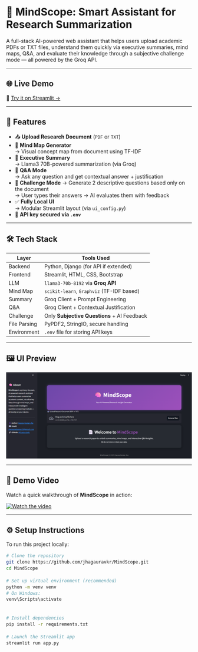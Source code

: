 # 🧠 MindScope: Smart Assistant for Research Summarization

A full-stack AI-powered web assistant that helps users upload academic PDFs or TXT files, understand them quickly via executive summaries, mind maps, Q&A, and evaluate their knowledge through a subjective challenge mode — all powered by the Groq API.

---

## 🌐 Live Demo

🔗 [Try it on Streamlit →](https://jhagauravkr-mindscope.streamlit.app/)

---


## 🚀 Features

- 📤 **Upload Research Document** (`PDF` or `TXT`)
- 🧠 **Mind Map Generator**  
  → Visual concept map from document using TF-IDF
- 📄 **Executive Summary**  
  → Llama3 70B-powered summarization (via Groq)
- 💬 **Q&A Mode**  
  → Ask any question and get contextual answer + justification
- 🎯 **Challenge Mode**
  → Generate 2 descriptive questions based only on the document  
  → User types their answers → AI evaluates them with feedback
- ✅ **Fully Local UI**  
  → Modular Streamlit layout (via `ui_config.py`)
- 🔐 **API key secured via `.env`**

---

## 🛠️ Tech Stack

| Layer       | Tools Used                                  |
|-------------|----------------------------------------------|
| Backend     | Python, Django (for API if extended)         |
| Frontend    | Streamlit, HTML, CSS, Bootstrap              |
| LLM         | `llama3-70b-8192` via **Groq API**           |
| Mind Map    | `scikit-learn`, `Graphviz` (TF-IDF based)    |
| Summary     | Groq Client + Prompt Engineering             |
| Q&A         | Groq Client + Contextual Justification       |
| Challenge   | Only **Subjective Questions** + AI Feedback  |
| File Parsing| PyPDF2, StringIO, secure handling            |
| Environment | `.env` file for storing API keys             |

---


## 🖼️ UI Preview

![MindScope Screenshot](preview-screenshot.png) 


---



## 🎥 Demo Video

Watch a quick walkthrough of **MindScope** in action:

[![Watch the video](https://img.youtube.com/vi/JxIVDbjs9Qw/hqdefault.jpg)](https://youtu.be/JxIVDbjs9Qw)



---

## ⚙️ Setup Instructions

To run this project locally:

```bash
# Clone the repository
git clone https://github.com/jhagauravkr/MindScope.git
cd MindScope

# Set up virtual environment (recommended)
python -m venv venv
# On Windows:
venv\Scripts\activate


# Install dependencies
pip install -r requirements.txt

# Launch the Streamlit app
streamlit run app.py


